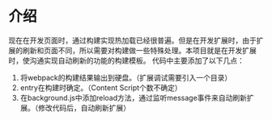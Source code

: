 # 介绍
现在在开发页面时，通过构建实现热加载已经很普遍。但是在开发扩展时，由于扩展的刷新和页面不同，所以需要对构建做一些特殊处理。本项目就是在开发扩展时，使沟通实现自动刷新的功能的构建模板。
代码中主要添加了以下几点：
1. 将webpack的构建结果输出到硬盘。（扩展调试需要引入一个目录）
2. entry在构建时确定。（Content Script个数不确定）
3. 在background.js中添加reload方法，通过监听message事件来自动刷新扩展。（修改代码后，自动刷新扩展）

